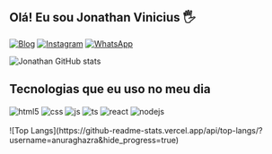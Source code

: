 ## Olá! Eu sou Jonathan Vinicius 🖐️

[![Blog](https://img.shields.io/website?label=JonathanDesenvolvedor.com&style=for-the-badge&url=)](https://jonathandeveloper.netlify.app/)
[![Instagram](https://img.shields.io/badge/Instagram-E4405F?style=for-the-badge&logo=instagram&logoColor=white)](https://www.instagram.com/jonathan_desenvolvedor/)
[![WhatsApp](https://img.shields.io/badge/Twitch-9146FF?style=for-the-badge&logo=twitch&logoColor=white)](https://api.whatsapp.com/send?phone=5519992000434)

![Jonathan GitHub stats](https://github-readme-stats.vercel.app/api?username=Jonathanfullstack&show_icons=true&theme=dracula&count_private=true)

## Tecnologias que eu uso no meu dia

<div style="display: inline_block">
  <img align="center" alt="html5" src="https://img.shields.io/badge/HTML5-E34F26?style=for-the-badge&logo=html5&logoColor=white" />
  <img align="center" alt="css" src="https://img.shields.io/badge/CSS3-1572B6?style=for-the-badge&logo=css3&logoColor=white" />
  <img align="center" alt="js" src="https://img.shields.io/badge/JavaScript-F7DF1E?style=for-the-badge&logo=javascript&logoColor=black" />
  <img align="center" alt="ts" src="https://img.shields.io/badge/TypeScript-007ACC?style=for-the-badge&logo=typescript&logoColor=white" />
  <img align="center" alt="react" src="https://img.shields.io/badge/React-20232A?style=for-the-badge&logo=react&logoColor=61DAFB" />
  <img align="center" alt="nodejs" src="https://img.shields.io/badge/Node.js-43853D?style=for-the-badge&logo=node.js&logoColor=white" />
</div><br/>
![Top Langs](https://github-readme-stats.vercel.app/api/top-langs/?username=anuraghazra&hide_progress=true)

<!---
Jonathanfullstack/Jonathanfullstack is a ✨ special ✨ repository because its `README.md` (this file) appears on your GitHub profile.
You can click the Preview link to take a look at your changes.
--->
